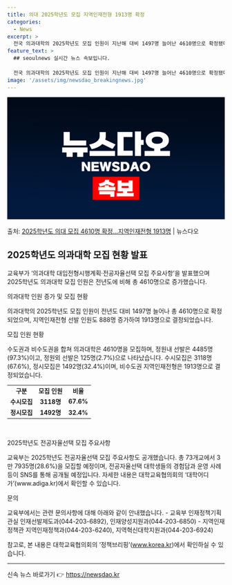 ```yaml
---
title: 의대 2025학년도 모집 지역인재전형 1913명 확정
categories:
  - News
excerpt: >
  전국 의과대학의 2025학년도 모집 인원이 지난해 대비 1497명 늘어난 4610명으로 확정됐다. 의학전문대…
feature_text: >
  ## seoulnews 실시간 뉴스 속보입니다.

  전국 의과대학의 2025학년도 모집 인원이 지난해 대비 1497명 늘어난 4610명으로 확정됐다. 의학전문대…
image: '/assets/img/newsdao_breakingnews.jpg'
---
```


![뉴스다오 속보](/assets/img/newsdao_breakingnews.jpg)

<p>출처: <a href="https://newsdao.kr/3966" rel="dofollow">2025학년도 의대 모집 4610명 확정...지역인재전형 1913명</a> | 뉴스다오</p>

<h2 data-ke-size="size26">2025학년도 의과대학 모집 현황 발표</h2>
교육부가 ‘의과대학 대입전형시행계획·전공자율선택 모집 주요사항’을 발표했으며 2025학년도 의과대학 모집 인원은 전년도에 비해 총 4610명으로 증가했습니다.

<p data-ke-size="size16">의과대학 인원 증가 및 모집 현황</p>
의과대학의 2025학년도 모집 인원이 전년도 대비 1497명 늘어나 총 4610명으로 확정되었으며, 지역인재전형 선발 인원도 888명 증가하여 1913명으로 결정되었습니다.

<p data-ke-size="size16">모집 인원 현황</p>
수도권과 비수도권을 합쳐 의과대학은 4610명을 모집하며, 정원내 선발은 4485명(97.3%)이고, 정원외 선발은 125명(2.7%)으로 나타났습니다. 수시모집은 3118명(67.6%), 정시모집은 1492명(32.4%)이며, 비수도권 지역인재전형은 1913명으로 결정되었습니다.

<table>
  <tr>
    <td style="text-align: center; height: 17px;"><b>구분</b></td>
    <td style="text-align: center; height: 17px;"><b>모집 인원</b></td>
    <td style="text-align: center; height: 17px;"><b>비율</b></td>
  </tr>
  <tr>
    <td style="text-align: center; height: 17px;"><b>수시모집</b></td>
    <td style="text-align: center; height: 17px;"><b>3118명</b></td>
    <td style="text-align: center; height: 17px;"><b>67.6%</b></td>
  </tr>
  <tr>
    <td style="text-align: center; height: 17px;"><b>정시모집</b></td>
    <td style="text-align: center; height: 17px;"><b>1492명</b></td>
    <td style="text-align: center; height: 17px;"><b>32.4%</b></td>
  </tr>
</table>

<p data-ke-size="size16">&nbsp;</p>

<p data-ke-size="size16">2025학년도 전공자율선택 모집 주요사항</p>
교육부는 2025학년도 전공자율선택 모집 주요사항도 공개했습니다. 총 73개교에서 3만 7935명(28.6%)을 모집할 예정이며, 전공자율선택 대학생들의 경험담과 운영 사례 등이 SNS를 통해 공개될 예정입니다. 자세한 내용은 대학교육협의회의 ‘대학어디가’(www.adiga.kr)에서 확인할 수 있습니다.

<p data-ke-size="size16">문의</p>
교육부에서는 관련 문의사항에 대해 아래와 같이 안내했습니다.
- 교육부 인재정책기획관실 인재선발제도과(044-203-6892), 인재양성지원과(044-203-6850)
- 지역인재정책관 지역인재정책과(044-203-6240), 지역혁신대학지원과(044-203-6924)

참고로, 본 내용은 대학교육협의회의 ‘정책브리핑’(www.korea.kr)에서 확인하실 수 있습니다.
<hr> 

신속 뉴스 바로가기 👉 <a href="https://newsdao.kr" rel="dofollow">https://newsdao.kr</a>


